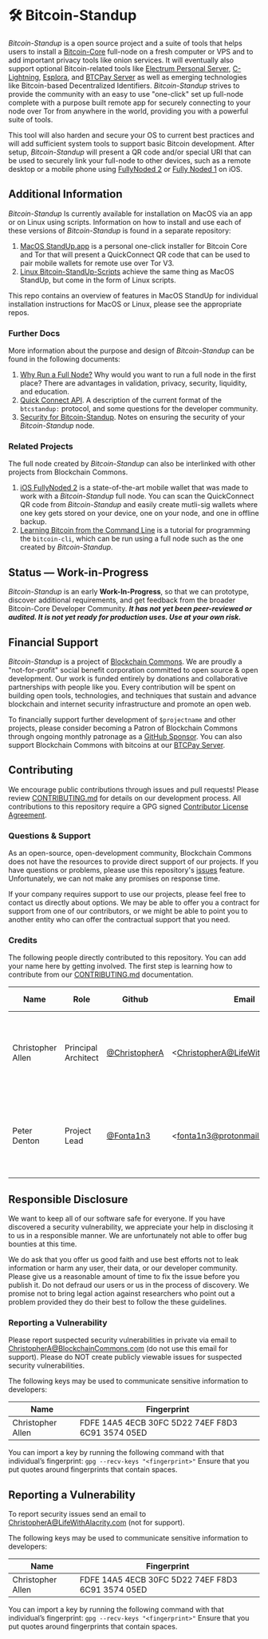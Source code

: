 # 🛠 Bitcoin-Standup

*Bitcoin-Standup* is a open source project and a suite of tools that helps users to install a [Bitcoin-Core](https://bitcoin.org/) full-node on a fresh computer or VPS and to add important privacy tools like onion services. It will eventually also support optional Bitcoin-related tools like [Electrum Personal Server](https://github.com/chris-belcher/electrum-personal-server), [C-Lightning](https://github.com/ElementsProject/lightning), [Esplora](https://github.com/Blockstream/esplora), and [BTCPay Server](https://github.com/btcpayserver/btcpayserver) as well as emerging technologies like Bitcoin-based Decentralized Identifiers. *Bitcoin-Standup* strives to provide the community with an easy to use "one-click" set up full-node complete with a purpose built remote app for securely connecting to your node over Tor from anywhere in the world, providing you with a powerful suite of tools.

This tool will also harden and secure your OS to current best practices and will add sufficient system tools to support basic Bitcoin development. After setup, *Bitcoin-Standup* will present a QR code and/or special URI that can be used to securely link your full-node to other devices, such as a remote desktop or a mobile phone using [FullyNoded 2](https://testflight.apple.com/join/OQHyL0a8) or [Fully Noded 1](https://github.com/FontaineDenton/iOS/FullyNoded) on iOS.

## Additional Information

*Bitcoin-Standup* Is currently available for installation on MacOS via an app or on Linux using scripts. Information on how to install and use each of these versions of *Bitcoin-Standup* is found in a separate repository:

1. [MacOS StandUp.app](https://github.com/BlockchainCommons/Bitcoin-StandUp-MacOS) is a personal one-click installer for Bitcoin Core and Tor that will present a QuickConnect QR code that can be used to pair mobile wallets for remote use over Tor V3.
2. [Linux Bitcoin-StandUp-Scripts](https://github.com/BlockchainCommons/Bitcoin-StandUp-Scripts) achieve the same thing as MacOS StandUp, but come in the form of Linux scripts.

This repo contains an overview of features in MacOS StandUp for individual installation instructions for MacOS or Linux, please see the appropriate repos.

### Further Docs

More information about the purpose and design of *Bitcoin-Standup* can be found in the following documents:

1. [Why Run a Full Node?](Docs/Why-Full.md) Why would you want to run a full node in the first place? There are advantages in validation, privacy, security, liquidity, and education.
2. [Quick Connect API](Docs/Quick-Connect-API.md). A description of the current format of the `btcstandup:` protocol, and some questions for the developer community.
3. [Security for Bitcoin-Standup](Docs/Security.md). Notes on ensuring the security of your *Bitcoin-Standup* node.

### Related Projects

The full node created by *Bitcoin-Standup* can also be interlinked with other projects from Blockchain Commons.

1. [iOS FullyNoded 2](https://github.com/BlockchainCommons/FullyNoded-2) is a state-of-the-art mobile wallet that was made to work with a *Bitcoin-Standup* full node.  You can scan the QuickConnect QR code from *Bitcoin-Standup* and easily create mutli-sig wallets where one key gets stored on your device, one on your node, and one in offline backup.
2. [Learning Bitcoin from the Command Line](https://github.com/ChristopherA/Learning-Bitcoin-from-the-Command-Line) is a tutorial for programming the `bitcoin-cli`, which can be run using a full node such as the one created by *Bitcoin-Standup*.

## Status — Work-in-Progress

*Bitcoin-Standup* is an early **Work-In-Progress**, so that we can prototype, discover additional requirements, and get feedback from the broader Bitcoin-Core Developer Community. ***It has not yet been peer-reviewed or audited. It is not yet ready for production uses. Use at your own risk.***

## Financial Support

*Bitcoin-Standup* is a project of [Blockchain Commons](https://www.blockchaincommons.com/). We are proudly a "not-for-profit" social benefit corporation committed to open source & open development. Our work is funded entirely by donations and collaborative partnerships with people like you. Every contribution will be spent on building open tools, technologies, and techniques that sustain and advance blockchain and internet security infrastructure and promote an open web.

To financially support further development of `$projectname` and other projects, please consider becoming a Patron of Blockchain Commons through ongoing monthly patronage as a [GitHub Sponsor](https://github.com/sponsors/BlockchainCommons). You can also support Blockchain Commons with bitcoins at our [BTCPay Server](https://btcpay.blockchaincommons.com/).

## Contributing

We encourage public contributions through issues and pull requests! Please review [CONTRIBUTING.md](./CONTRIBUTING.md) for details on our development process. All contributions to this repository require a GPG signed [Contributor License Agreement](./CLA.md).

### Questions & Support

As an open-source, open-development community, Blockchain Commons does not have the resources to provide direct support of our projects. If you have questions or problems, please use this repository's [issues](./issues) feature. Unfortunately, we can not make any promises on response time.

If your company requires support to use our projects, please feel free to contact us directly about options. We may be able to offer you a contract for support from one of our contributors, or we might be able to point you to another entity who can offer the contractual support that you need.

### Credits

The following people directly contributed to this repository. You can add your name here by getting involved. The first step is learning how to contribute from our [CONTRIBUTING.md](./CONTRIBUTING.md) documentation.

| Name              | Role                | Github                                            | Email                                                       | GPG Fingerprint                                    |
| ----------------- | ------------------- | ------------------------------------------------- | ----------------------------------------------------------- | -------------------------------------------------- |
| Christopher Allen | Principal Architect | [@ChristopherA](https://github.com/@ChristopherA) | \<ChristopherA@LifeWithAlacrity.com\>                       | FDFE 14A5 4ECB 30FC 5D22  74EF F8D3 6C91 3574 05ED |
| Peter Denton      | Project Lead        | [@Fonta1n3](https://github.com/Fonta1n3)          | <[fonta1n3@protonmail.com](mailto:fonta1n3@protonmail.com)> | 3B37 97FA 0AE8 4BE5 B440 6591 8564 01D7 121C 32FC  |

## Responsible Disclosure

We want to keep all of our software safe for everyone. If you have discovered a security vulnerability, we appreciate your help in disclosing it to us in a responsible manner. We are unfortunately not able to offer bug bounties at this time.

We do ask that you offer us good faith and use best efforts not to leak information or harm any user, their data, or our developer community. Please give us a reasonable amount of time to fix the issue before you publish it. Do not defraud our users or us in the process of discovery. We promise not to bring legal action against researchers who point out a problem provided they do their best to follow the these guidelines.

### Reporting a Vulnerability

Please report suspected security vulnerabilities in private via email to ChristopherA@BlockchainCommons.com (do not use this email for support). Please do NOT create publicly viewable issues for suspected security vulnerabilities.

The following keys may be used to communicate sensitive information to developers:

| Name              | Fingerprint                                        |
| ----------------- | -------------------------------------------------- |
| Christopher Allen | FDFE 14A5 4ECB 30FC 5D22  74EF F8D3 6C91 3574 05ED |

You can import a key by running the following command with that individual’s fingerprint: `gpg --recv-keys "<fingerprint>"` Ensure that you put quotes around fingerprints that contain spaces.

## Reporting a Vulnerability

To report security issues send an email to ChristopherA@LifeWithAlacrity.com (not for support).

The following keys may be used to communicate sensitive information to developers:

| Name              | Fingerprint                                        |
| ----------------- | -------------------------------------------------- |
| Christopher Allen | FDFE 14A5 4ECB 30FC 5D22  74EF F8D3 6C91 3574 05ED |

You can import a key by running the following command with that individual’s fingerprint: `gpg --recv-keys "<fingerprint>"` Ensure that you put quotes around fingerprints that contain spaces.
